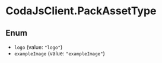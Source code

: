# CodaJsClient.PackAssetType

## Enum

* `logo` (value: `"logo"`)
* `exampleImage` (value: `"exampleImage"`)
